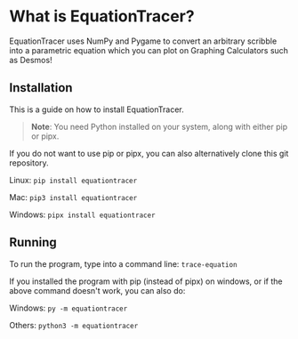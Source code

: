 # What is EquationTracer?
EquationTracer uses NumPy and Pygame to convert an arbitrary scribble into a parametric equation which you can plot on Graphing Calculators such as Desmos!

## Installation
This is a guide on how to install EquationTracer.
>**Note**: You need Python installed on your system, along with either pip or pipx.

If you do not want to use pip or pipx, you can also alternatively clone this git repository.

Linux: `pip install equationtracer`

Mac: `pip3 install equationtracer`

Windows: `pipx install equationtracer`

## Running
To run the program, type into a command line: `trace-equation`

If you installed the program with pip (instead of pipx) on windows, or if the above command doesn't work, you can also do:

Windows: `py -m equationtracer`

Others: `python3 -m equationtracer`